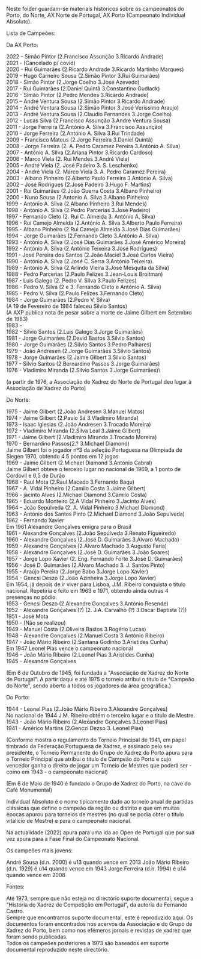 Neste folder guardam-se materiais historicos sobre os campeonatos do Porto, do Norte, AX Norte de Portugal, AX Porto (Campeonato Individual Absoluto).

Lista de Campeões:

Da AX Porto:

2022 - Simão Pintor (2.Francisco Assunção 3.Ricardo Andrade)\
2021 - (Cancelado p/ covid)\
2020 - Rui Guimarães (2.Ricardo Andrade 3.Ricardo Martinho Marques)\
2019 - Hugo Carneiro Sousa (2.Simão Pintor 3.Rui Guimarães)\
2018 - Simão Pintor (2.Jorge Coelho 3.José Azevedo)\
2017 - Rui Guimarães (2.Daniel Quintã 3.Constantino Gudlack)\
2016 - Simão Pintor (2.Pedro Mendes 3.Ricardo Andrade)\
2015 – André Ventura Sousa (2.Simão Pintor 3.Ricardo Andrade)\
2014 - André Ventura Sousa (2.Simão Pintor 3.José Verissimo Araujo)\
2013 - André Ventura Sousa (2.Claudio Fernandes 3.Jorge Coelho)\
2012 - Lucas Silva (2.Francisco Assunção 3.André Ventura Sousa)\
2011 - Jorge Ferreira (2.António A. Silva 3.Francisco Assunção)\
2010 - Jorge Ferreira (2.António A. Silva 3.Rui Trindade)\
2009 - Francisco Mateus (2.Jorge Ferreira 3.Daniel Quintã)\
2008 - Jorge Ferreira (2. A. Pedro Caramez Pereira 3.António A. Silva)\
2007 - António A. Silva (2.Ariana Pintor 3.Ricardo Cardoso)\
2006 - Marco Viela (2. Rui Mendes 3.André Viela)\
2005 - André Viela (2. José Padeiro 3. S. Leschenko)\
2004 - André Viela (2. Marco Viela 3. A. Pedro Caramez Pereira)\
2003 - Albano Pinheiro (2.Alberto Paulo Ferreira 3.António A. Silva)\
2002 - José Rodrigues (2.José Padeiro 3.Hugo F. Martins)\
2001 - Rui Guimarães (2.João Guerra Costa 3.Albano Pinheiro)\
2000 - Nuno Sousa (2.Antonio A. Silva 3.Albano Pinheiro)\
1999 - António A. Silva (2.Albano Pinheiro 3.Rui Mendes)\
1998 - António A. Silva (2.Pedro Parcerias 3.José Padeiro)\
1997 - Fernando Cleto (2. Rui C. Almeida 3. António A. Silva)\
1996 - Rui Camejo Almeida (2.António A. Silva 3.Alberto Paulo Ferreira)\
1995 - Albano Pinheiro (2.Rui Camejo Almeida 3.José Dias Guimarães)\
1994 - Jorge Guimarães (2.Fernando Cleto 3.António A. Silva)\
1993 - António A. Silva (2.José Dias Guimarães 3.José Américo Moreira)\
1992 - António A. Silva (2.António Teixeira 3.José Rodrigues)\
1991 - José Pereira dos Santos (2.João Maciel 3.José Carlos Vieira)\
1990 - António A. Silva (2.José C. Serra 3.António Teixeira)\
1989 - António A. Silva (2.Arlindo Vieira 3.José Mesquita da Silva)\
1988 - Pedro Parcerias (2.Paulo Felizes 3.Jean-Louis Broitman)\
1987 - Luis Galego (2. Pedro V. Silva 3.Paulo Felizes)\
1986 - Pedro V. Silva (2 e 3. Fernando Cleto e António A. Silva)\
1985 - Pedro V. Silva (2.Paulo Felizes 3.Fernando Cleto)\
1984 - Jorge Guimarães (2.Pedro V. Silva)\
(A 19 de Fevereiro de 1984 faleceu Silvio Santos)\
(A AXP publica nota de pesar sobre a morte de Jaime Gilbert em Setembro de 1983)\
1983 - \
1982 - Silvio Santos (2.Luis Galego 3.Jorge Guimarães)\
1981 - Jorge Guimarães (2.David Bastos 3.Silvio Santos)\
1980 - Jorge Guimarães (2.Silvio Santos 3.Pedro Palhares)\
1979 - João Andresen (2.Jorge Guimarães 3.Silvio Santos)\
1978 - Jorge Guimarães (2.Jaime Gilbert 3.Silvio Santos)\
1977 - Silvio Santos (2.Bernardino Passos 3.Jorge Guimarães)\
1976 - Vladimiro Miranda (2.Silvio Santos 3.Jorge Guimarães)\

(a partir de  1976, a Associação de Xadrez do Norte de Portugal deu lugar à Associação de Xadrez do Porto)

Do Norte:

1975 - Jaime Gilbert (2.João Andresen 3.Manuel Matos)\
1974 - Jaime Gilbert (2.Paulo Sá 3.Vladimiro Miranda)\
1973 - Isaac Iglesias (2.João Andresen 3.Trocado Moreira)\
1972 - Vladimiro Miranda (2.Silva Leal 3.Jaime Gilbert)\
1971 - Jaime Gilbert (2.Vladimiro Miranda 3.Trocado Moreira)\
1970 - Bernardino Passos(2.? 3.Michael Diamond)\
Jaime Gilbert foi o jogador nº3 da seleção Portuguesa na Olimpiada de Siegen 1970, obtendo 4.5 pontos em 12 jogos\
1969 - Jaime Gilbert (2.Michael Diamond 3.António Cabral)\
Jaime Gilbert obteve o terceiro lugar no nacional de 1969, a 1 ponto de Cordovil e 0,5 de Durão\
1968 - Raul Mota (2.Raul Macedo 3.Fernando Baqu)\
1967 - A. Vidal Pinheiro (2.Camilo Costa 3.Jaime Gilbert)\
1966 - jacinto Alves (2.Michael Diamond 3.Camilo Costa)\
1965 - Eduardo Monteiro (2.A Vidal Pinheiro 3.Jacinto Alves)\
1964 - João Sepúlveda (2. A. Vidal Pinheiro 3.Michael Diamond)\
1963 - António dos Santos Pinto (2.Michael Diamond 3.João Sepulveda)\
1962 - Fernando Xavier\
Em 1961 Alexandre Gonçalves emigra para o Brasil\
1961 - Alexandre Gonçalves (2.João Sepúlveda 3.Renato Figueiredo)\
1960 - Alexandre Gonçalves (2.José D. Guimarães 3.Álvaro Machado)\
1959 - Alexandre Gonçalves (2.Álvaro Machado 3.Augusto Faria)\
1958 - Alexandre Gonçalves (2.José D. Guimarães 3.João Soares)\
1957 - Jorge Lopo Xavier (2. Eng. Fernando Forte 3.José D. Guimarães)
1956 - José D. Guimarães (2.Álvaro Machado 3. J. Santos Pinto)\
1955 - Araújo Pereira (2.Jorge Babo 3.Jorge Lopo Xavier)\
1954 - Gencsi Deszo (2.João Azinheira 3.Jorge Lopo Xavier)\
Em 1954, já depois de ir viver para Lisboa, J.M. Ribeiro conquista o titulo nacional. Repetiria o feito em 1963 e 1971, obtendo ainda outras 4 presenças no pódio.\
1953 - Gencsi Deszo (2.Alexandre Gonçalves 3.António Resende)\
1952 - Alexandre Gonçalves (?) (2. J.A. Carvalho (?) 3.Oscar Baptista (?))\
1951 - José Mota\
1950 - (Não se realizou)\
1949 - Manuel Costa (2.Oliveira Bastos 3.Rogério Lucas)\
1948 - Alexandre Gonçalves (2.Manuel Costa 3.António Ribeiro)\
1947 - João Mário Ribeiro (2.Santana Godinho 3.Aristides Cunha)\
Em 1947 Leonel Pias vence o campeonato nacional\
1946 - João Mário Ribeiro (2.Leonel Pias 3.Aristides Cunha)\
1945 - Alexandre Gonçalves

(Em 6 de Outubro de 1945, foi fundada a "Associação de Xadrez do Norte de Portugal". A partir daqui e até 1975 o torneio
atribui o titulo de "Campeão do Norte", sendo aberto a todos os jogadores da área geográfica.)

Do Porto:

1944 - Leonel Pias (2.João Mário Ribeiro 3.Alexandre Gonçalves)\
No nacional de 1944 J.M. Ribeiro obtém o terceiro lugar e o titulo de Mestre.\
1943 - João Mário Ribeiro (2.Alexandre Gonçalves 3.Leonel Pias)\
1941 - Américo Martins (2.Genczi Dezso 3. Leonel Pias)

(Conforme mostra o regulamento do Torneio Principal de 1941, em papel timbrado da Federação Portuguesa de Xadrez, e assinado pelo
seu presidente, o Torneio Permanente do Grupo de Xadrez do Porto apura para o Torneio Principal que atribui o titulo de Campeão do Porto
e cujo vencedor ganha o direito de jogar um Torneio de Mestres que poderá ser - como em 1943 - o campeonato nacional)

(Em 6 de Maio de 1940 é fundado o Grupo de Xadrez do Porto, na cave do Café Monumental)

Individual Absoluto é o nome tipicamente dado ao torneio anual  de partidas clássicas que define o campeão da região ou distrito e
que em muitas épocas apurou para torneios de mestres (no qual se podia obter o titulo vitalicio de Mestre) e para o campeonato nacional.

Na actualidade (2022) apura para uma ida ao Open de Portugal que por sua vez apura para a Fase Final do Campeonato Nacional.

Os campeões mais jovens:

André Sousa (d.n. 2000) é u13 quando vence em 2013
João Mário Ribeiro (d.n. 1929) é u14 quando vence em 1943
Jorge Ferreira (d.n. 1994) é u14 quando vence em 2008

Fontes:

Até 1973, sempre que não esteja no directório suporte documental, segue a "História do Xadrez de Competição em Portugal", da autoria de Fernando Castro.\
Sempre que encontramos suporte documental, este é reproduzido aqui. Os documentos foram encontrados nos acervos da Associação e do Grupo de Xadrez do Porto, bem como nos efémeros jornais e revistas de xadrez que foram sendo publicadas.\
Todos os campeões posteriores a 1973 são baseados em suporte documental reproduzido neste directório.
